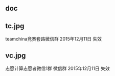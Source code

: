 doc
------

tc.jpg
------
teamchina竞赛套路微信群 2015年12月11日 失效

vc.jpg
------
志愿计算志愿者微信1群 微信群 2015年12月11日 失效
